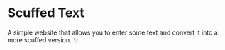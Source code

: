# Scuffed Text

A simple website that allows you to enter some text and convert it into a more scuffed version. ✨
